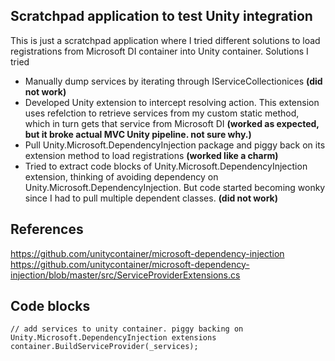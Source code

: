 ## Scratchpad application to test Unity integration

This is just a scratchpad application where I tried different solutions to load registrations from Microsoft DI container into Unity container. Solutions I tried
* Manually dump services by iterating through IServiceCollectionices **(did not work)**
* Developed Unity extension to intercept resolving action. This extension uses refelction to retrieve services from my custom static method, which in turn gets that service from Microsoft DI **(worked as expected, but it broke actual MVC Unity pipeline. not sure why.)**
* Pull Unity.Microsoft.DependencyInjection package and piggy back on its extension method to load registrations **(worked like a charm)**
* Tried to extract code blocks of Unity.Microsoft.DependencyInjection extension, thinking of avoiding dependency on Unity.Microsoft.DependencyInjection. But code started becoming wonky since I had to pull multiple dependent classes. **(did not work)**


## References
https://github.com/unitycontainer/microsoft-dependency-injection  
https://github.com/unitycontainer/microsoft-dependency-injection/blob/master/src/ServiceProviderExtensions.cs


## Code blocks
`// add services to unity container. piggy backing on Unity.Microsoft.DependencyInjection extensions
container.BuildServiceProvider(_services);`
